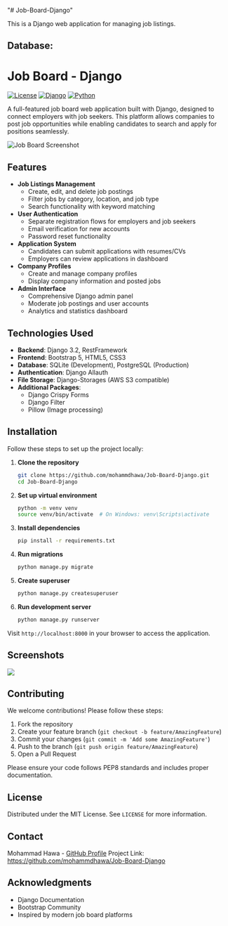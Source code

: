 "# Job-Board-Django" 

This is a Django web application for managing job listings.

## Database:
# Job Board - Django

[![License](https://img.shields.io/badge/License-MIT-blue.svg)](https://opensource.org/licenses/MIT)
[![Django](https://img.shields.io/badge/Django-3.2-brightgreen.svg)](https://www.djangoproject.com/)
[![Python](https://img.shields.io/badge/Python-3.9%2B-blue.svg)](https://www.python.org/)

A full-featured job board web application built with Django, designed to connect employers with job seekers. This platform allows companies to post job opportunities while enabling candidates to search and apply for positions seamlessly.

![Job Board Screenshot](screenshots/homepage.png) <!-- Add actual screenshot path -->

## Features

- **Job Listings Management**
  - Create, edit, and delete job postings
  - Filter jobs by category, location, and job type
  - Search functionality with keyword matching
- **User Authentication**
  - Separate registration flows for employers and job seekers
  - Email verification for new accounts
  - Password reset functionality
- **Application System**
  - Candidates can submit applications with resumes/CVs
  - Employers can review applications in dashboard
- **Company Profiles**
  - Create and manage company profiles
  - Display company information and posted jobs
- **Admin Interface**
  - Comprehensive Django admin panel
  - Moderate job postings and user accounts
  - Analytics and statistics dashboard

## Technologies Used

- **Backend**: Django 3.2, RestFramework
- **Frontend**: Bootstrap 5, HTML5, CSS3
- **Database**: SQLite (Development), PostgreSQL (Production)
- **Authentication**: Django Allauth
- **File Storage**: Django-Storages (AWS S3 compatible)
- **Additional Packages**:
  - Django Crispy Forms
  - Django Filter
  - Pillow (Image processing)

## Installation

Follow these steps to set up the project locally:

1. **Clone the repository**

   ```bash
   git clone https://github.com/mohammdhawa/Job-Board-Django.git
   cd Job-Board-Django
   ```

2. **Set up virtual environment**

   ```bash
   python -m venv venv
   source venv/bin/activate  # On Windows: venv\Scripts\activate
   ```

3. **Install dependencies**

   ```bash
   pip install -r requirements.txt
   ```

4. **Run migrations**

   ```bash
   python manage.py migrate
   ```

5. **Create superuser**

   ```bash
   python manage.py createsuperuser
   ```

6. **Run development server**

   ```bash
   python manage.py runserver
   ```

Visit `http://localhost:8000` in your browser to access the application.

## Screenshots
![](./static/img/1.png)


## Contributing

We welcome contributions! Please follow these steps:

1. Fork the repository
2. Create your feature branch (`git checkout -b feature/AmazingFeature`)
3. Commit your changes (`git commit -m 'Add some AmazingFeature'`)
4. Push to the branch (`git push origin feature/AmazingFeature`)
5. Open a Pull Request

Please ensure your code follows PEP8 standards and includes proper documentation.

## License

Distributed under the MIT License. See `LICENSE` for more information.

## Contact

Mohammad Hawa - [GitHub Profile](https://github.com/mohammdhawa)
Project Link: https://github.com/mohammdhawa/Job-Board-Django

## Acknowledgments

- Django Documentation
- Bootstrap Community
- Inspired by modern job board platforms
